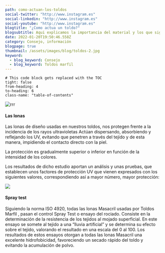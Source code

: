 ```yaml
---
path: como-actuan-los-toldos
social-twitter: "http://www.instagram.es"
social-linkedin: "http://www.instagram.es"
social-youtube: "http://www.instagram.es"
blogtitle: "¿Como actua un toldo?"
blogsubtitle: Aqui explicamos la importancia del material y los que significan los diferentes valores de protección de un toldo. 
date: 2022-01-20T19:50:46.558Z
category: Consejo, información
blogpage: true
thumbnail: /assets/images/blog/toldos-2.jpg
keyword:
  - blog_keyword: Consejo
  - blog_keyword: Toldos marfil
---
```


```toc
# This code block gets replaced with the TOC
tight: false
from-heading: 4
to-heading: 6
class-name: "table-of-contents"
```
![rrr](/assets/images/blog/toldos-2.jpg)
#### Las lonas
Las lonas de diseño usadas en nuestros toldos, nos protegen frente a la incidencia de los rayos ultravioletas
Actúan dispersando, absorbiendo y reflejando los UV, evitando que penetren a través del tejido y de esta manera, impidiendo el contacto directo con la piel.

La protección es gradualmente superior o inferior en función de la intensidad de los colores.

Los resultados de dicho estudio aportan un análisis y unas pruebas, que establecen unos factores de protección UV que vienen expresados con los siguientes valores, correspondiendo así a mayor número, mayor protección:

![](/assets/images/benefit2.jpg)


#### Spray test
 
Siguiendo la norma ISO 4920, todas las lonas Masacril usadas por Toldos Marfil , pasan el control Spray Test o ensayo del rociado.
Consiste en la determinación de la resistencia de los tejidos al mojado superficial.
En este ensayo se somete al tejido a una “lluvia artificial” y se determina su efecto sobre el tejido, valorando el resultado en una escala del 0 al 100.
Los resultados de estos ensayos otorgan a todas las lonas Masacril una excelente hidrofobicidad, favoreciendo un secado rápido del toldo y evitando la acumulación de polvo.

